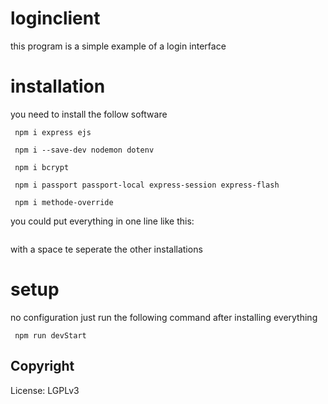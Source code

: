 # loginclient
this program is a simple example of a login interface 


# installation 

you need to install the follow software
```
 npm i express ejs 

 npm i --save-dev nodemon dotenv
  
 npm i bcrypt
  
 npm i passport passport-local express-session express-flash
 
 npm i methode-override

```
you could put everything in one line like this: 
``` npm i express .......
```
with a space te seperate the other installations

# setup 
no configuration just run the following command after installing everything
 ```
  npm run devStart
```
## Copyright

License: LGPLv3
